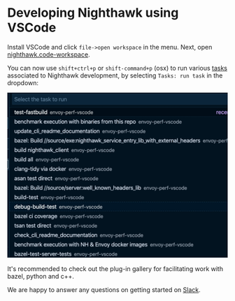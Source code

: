 # Developing Nighthawk using VSCode

Install VSCode and click `file->open workspace` in the menu.
Next, open [nighthawk.code-workspace](../nighthawk.code-workspace).

You can now use `shift+ctrl+p` or `shift-command+p` (osx) to run
various [tasks](tasks.json) associated to Nighthawk development,
by selecting `Tasks: run task` in the dropdown:

![VSCode tasks dropdown](./tasks.png)

It's recommended to check out the plug-in gallery for facilitating
work with bazel, python and c++.

We are happy to answer any questions on getting started on
[Slack](https://envoyproxy.slack.com/archives/CDX3CGTT9).
